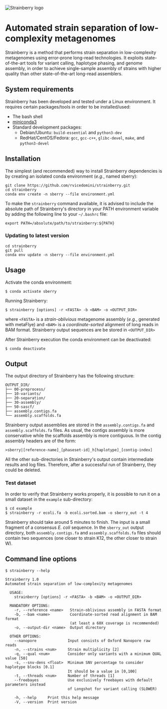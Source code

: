 ![Strainberry logo](https://github.com/rvicedomini/strainberry/raw/master/images/sberry-logo_590x142.png)

# Automated strain separation of low-complexity metagenomes

Strainberry is a method that performs strain separation in low-complexity metagenomes using error-prone long-read technologies. 
It exploits state-of-the-art tools for variant calling, haplotype phasing, and genome assembly, in order to
achieve single-sample assembly of strains with higher quality than other state-of-the-art long-read assemblers.

## System requirements

Strainberry has been developed and tested under a Linux environment.
It requires certain packages/tools in order to be installed/used: 
+ The bash shell
+ [miniconda3](https://conda.io/en/latest/miniconda.html)
+ Standard development packages:
    - Debian/Ubuntu: `build-essential` and `python3-dev`
    - RedHat/CentOS/Fedora: `gcc`, `gcc-c++`, `glibc-devel`, `make`, and `python3-devel`

## Installation

The simplest (and recommended) way to install Strainberry dependencies is by creating an isolated conda environment (*e.g.*, named sberry):
```
git clone https://github.com/rvicedomini/strainberry.git
cd strainberry
conda env create -n sberry --file environment.yml
```

To make the `strainberry` command available, it is advised to include the absolute path of Strainberry's directory in your PATH environment variable by adding the following line to your `~/.bashrc` file:
```
export PATH=/absolute/path/to/strainberry:${PATH}
```

### Updating to latest version

``` 
cd strainberry
git pull
conda env update -n sberry --file environment.yml
```
## Usage

Activate the conda environment:
```
$ conda activate sberry
```

Running Strainberry:
```
$ strainberry [options] -r <FASTA> -b <BAM> -o <OUTPUT_DIR>
```
where `<FASTA>` is a *strain-oblivious* metagenome assembly (*e.g.*, generated with metaFlye) 
and `<BAM>` is a *coordinate-sorted* alignment of long reads in BAM format. 
Strainberry output sequences are be stored in `<OUTPUT_DIR>`

After Strainberry execution the conda environment can be deactivated:
```
$ conda deactivate
```

## Output

The output directory of Strainberry has the following structure:
```
OUTPUT_DIR/
├── 00-preprocess/
├── 10-variants/
├── 20-separation/
├── 30-assembly/
├── 50-sascf/
├── assembly.contigs.fa
└── assembly.scaffolds.fa
```
Strainberry output assemblies are stored in the `assembly.contigs.fa` and `assembly.scaffolds.fa` files.
As usual, the contigs assembly is more conservative while the scaffolds assembly is more contiguous. 
In the contig assembly headers are of the form:
```
>sberry|[reference-name]_[phaseset-id]_h[haplotype]_[contig-index]
```
All the other sub-directories in Strainberry's output contain intermediate results and log files.
Therefore, after a successful run of Strainberry, they could be deleted.

### Test dataset

In order to verify that Strainberry works properly, it is possible to run it on a small dataset in the `example` sub-directory:
```
$ cd example
$ strainberry -r ecoli.fa -b ecoli.sorted.bam -o sberry_out -t 4
```
Strainberry should take around 5 minutes to finish. The input is a small fragment of a consensus *E. coli* sequence.
In the `sberry_out` output directory, both `assembly.contigs.fa` and `assembly.scaffolds.fa` files should contain two sequences
(one closer to strain K12, the other closer to strain W).


## Command line options

```
$ strainberry --help

Strainberry 1.0
Automated strain separation of low-complexity metagenomes

  USAGE:
    strainberry [options] -r <FASTA> -b <BAM> -o <OUTPUT_DIR>

  MANDATORY OPTIONS:         
    -r, --reference <name>   Strain-oblivious assembly in FASTA format
    -b, --bam <name>         Coordinate-sorted read alignment in BAM format
                             (at least a 60X coverage is recommended)
    -o, --output-dir <name>  Output directory

  OTHER OPTIONS:            
    --nanopore              Input consists of Oxford Nanopore raw reads
    -n, --strains <num>     Strain multiplicity [2]
    -q, --qual <num>        Consider only variants with a minimum QUAL value [50]
    -s, --snv-dens <float>  Minimum SNV percentage to consider haplotype blocks [0.1]
                            It should be a value in [0,100]
    -t, --threads <num>     Number of threads [1]
    --freebayes             Use exclusively freebayes with default parameters instead
                            of Longshot for variant calling (SLOWER)

    -h, --help     Print this help message
    -V, --version  Print version
```

